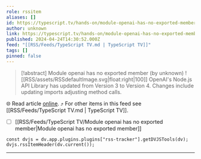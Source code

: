```yaml
---
role: rssitem
aliases: []
id: https://typescript.tv/hands-on/module-openai-has-no-exported-member/
author: unknown
link: https://typescript.tv/hands-on/module-openai-has-no-exported-member/
published: 2024-04-24T14:30:52.000Z
feed: "[[RSS/Feeds/TypeScript TV.md | TypeScript TV]]"
tags: []
pinned: false
---
```


> [!abstract] Module openai has no exported member (by unknown)
> ![[RSS/assets/RSSdefaultImage.svg|float:right|100]] OpenAI's Node.js API Library has updated from Version 3 to Version 4. Changes include updating imports adjusting method calls.

🌐 Read article [online](https://typescript.tv/hands-on/module-openai-has-no-exported-member/). ⤴ For other items in this feed see [[RSS/Feeds/TypeScript TV.md | TypeScript TV]].

- [ ] [[RSS/Feeds/TypeScript TV/Module openai has no exported member|Module openai has no exported member]]

~~~dataviewjs
const dvjs = dv.app.plugins.plugins["rss-tracker"].getDVJSTools(dv);
dvjs.rssItemHeader(dv.current());
~~~

- - -


